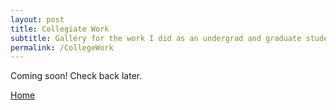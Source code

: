 ```yaml
---
layout: post
title: Collegiate Work
subtitle: Gallery for the work I did as an undergrad and graduate student.
permalink: /CollegeWork
---
```


[comment]: <> (<img src="https://ik.imagekit.io/ol32yu856/Post_images/um-horizontal-rgb.png?updatedAt=1759965596304">)
[comment]: <> (<img src="https://ik.imagekit.io/ol32yu856/Post_images/GTExtended_TechGoldandWhite.png?updatedAt=1759965596356">)

Coming soon! Check back later.

[Home][site-home]


[site-home]: {{site.url}}{{site.baseurl}}


